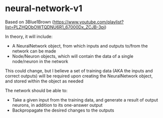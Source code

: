 # neural-network-v1
Based on 3Blue1Brown (https://www.youtube.com/playlist?list=PLZHQObOWTQDNU6R1_67000Dx_ZCJB-3pi)

In theory, it will include:
  - A NeuralNetwork object, from which inputs and outputs to/from the network can be made
  - Node/Neuron objects, which will contain the data of a single node/neuron in the network

This could change, but I believe a set of training data (AKA the inputs and correct outputs) will be required upon creating the NeuralNetwork object, and stored within the object as needed

The network should be able to:
  - Take a given input from the training data, and generate a result of output neurons, in addition to its one-answer output
  - Backpropagate the desired changes to the outputs
